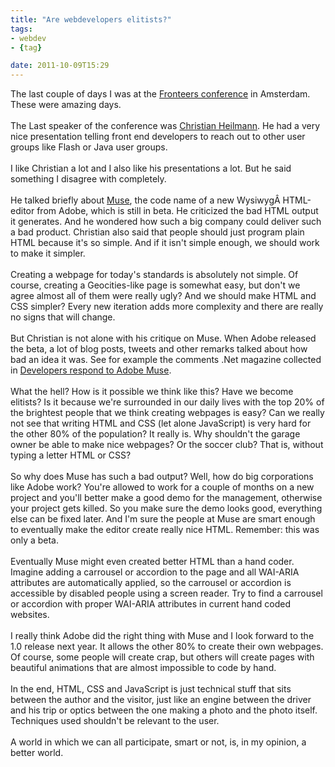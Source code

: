 ```yaml
---
title: "Are webdevelopers elitists?"
tags:
- webdev
- {tag}

date: 2011-10-09T15:29
---
```


<p>
	The last couple of days I was at the <a href="http://fronteers.nl/congres/2011">Fronteers conference</a> in Amsterdam. These were amazing days.<br />
	<br />
	The Last speaker of the conference was <a href="http://icant.co.uk/">Christian Heilmann</a>. He had a very nice presentation telling front end developers to reach out to other user groups like Flash or Java user groups.<br />
	<br />
	I like Christian a lot and I also like his presentations a lot. But he said something I disagree with completely.<br />
	<br />
	He talked briefly about <a href="http://muse.adobe.com/">Muse</a>, the code name of a new WysiwygÂ HTML-editor from Adobe, which is still in beta. He criticized the bad HTML output it generates. And he wondered how such a big company could deliver such a bad product. Christian also said that people should just program plain HTML because it's so simple. And if it isn't simple enough, we should work to make it simpler.<br />
	<br />
	Creating a webpage for today's standards is absolutely not simple. Of course, creating a Geocities-like page is somewhat easy, but don't we agree almost all of them were really ugly? And we should make HTML and CSS simpler? Every new iteration adds more complexity and there are really no signs that will change.<br />
	<br />
	But Christian is not alone with his critique on Muse. When Adobe released the beta, a lot of blog posts, tweets and other remarks talked about how bad an idea it was. See for example the comments .Net magazine collected in <a href="http://www.netmagazine.com/features/developers-respond-adobe-muse">Developers respond to Adobe Muse</a>.<br />
	<br />
	What the hell? How is it possible we think like this? Have we become elitists? Is it because we're surrounded in our daily lives with the top 20% of the brightest people that we think creating webpages is easy? Can we really not see that writing HTML and CSS (let alone JavaScript) is very hard for the other 80% of the population? It really is. Why shouldn't the garage owner be able to make nice webpages? Or the soccer club? That is, without typing a letter HTML or CSS?<br />
	<br />
	So why does Muse has such a bad output? Well, how do big corporations like Adobe work? You're allowed to work for a couple of months on a new project and you'll better make a good demo for the management, otherwise your project gets killed. So you make sure the demo looks good, everything else can be fixed later. And I'm sure the people at Muse are smart enough to eventually make the editor create really nice HTML. Remember: this was only a beta.<br />
	<br />
	Eventually Muse might even created better HTML than a hand coder. Imagine adding a carrousel or accordion to the page and all WAI-ARIA attributes are automatically applied, so the carrousel or accordion is accessible by disabled people using a screen reader. Try to find a carrousel or accordion with proper WAI-ARIA attributes in current hand coded websites.<br />
	<br />
	I really think Adobe did the right thing with Muse and I look forward to the 1.0 release next year. It allows the other 80% to create their own webpages. Of course, some people will create crap, but others will create pages with beautiful animations that are almost impossible to code by hand.<br />
	<br />
	In the end, HTML, CSS and JavaScript is just technical stuff that sits between the author and the visitor, just like an engine between the driver and his trip or optics between the one making a photo and the photo itself. Techniques used shouldn't be relevant to the user.<br />
	<br />
	A world in which we can all participate, smart or not, is, in my opinion, a better world.</p>

